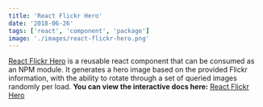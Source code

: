 ```yaml
---
title: 'React Flickr Hero'
date: '2018-06-26'
tags: ['react', 'component', 'package']
image: './images/react-flickr-hero.png'
---
```


[React Flickr Hero] is a reusable react component that can be consumed as an NPM module. It generates a hero image based on the provided Flickr information, with the ability to rotate through a set of queried images randomly per load. **You can view the interactive docs here:** [React Flickr Hero]

<!--- reference links --->

[react flickr hero]: https://darrenbritton.com/react-flickr-hero/
